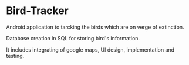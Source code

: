 # Bird-Tracker

Android application to tarcking the birds which are on verge of extinction.

Database creation in SQL for storing bird's information.

It includes integrating of google maps, UI design, implementation and testing.
